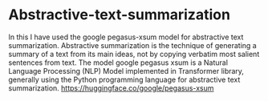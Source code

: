 # Abstractive-text-summarization
In this I have used the google pegasus-xsum model for abstractive text summarization. Abstractive summarization is the technique of generating a summary of a text from its main ideas, not by copying verbatim most salient sentences from text. The model google pegasus xsum is a Natural Language Processing (NLP) Model implemented in Transformer library, generally using the Python programming language for abstractive text summarization.  https://huggingface.co/google/pegasus-xsum
